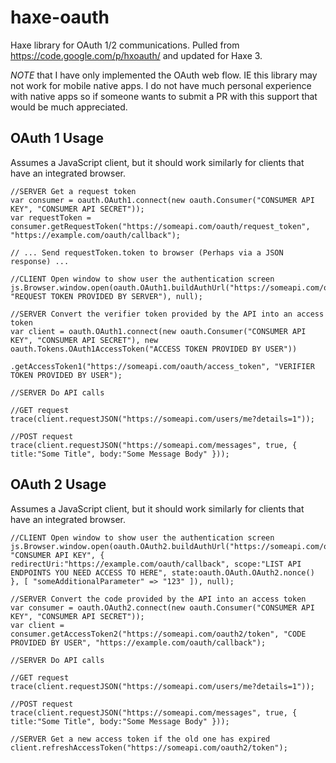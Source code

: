 haxe-oauth
==========

Haxe library for OAuth 1/2 communications. Pulled from https://code.google.com/p/hxoauth/ and updated for Haxe 3.

*NOTE* that I have only implemented the OAuth web flow. IE this library may not work for mobile native apps. I do not have much personal experience with native apps so if someone wants to submit a PR with this support that would be much appreciated.

OAuth 1 Usage
-------------

Assumes a JavaScript client, but it should work similarly for clients that have an integrated browser.

	//SERVER Get a request token
	var consumer = oauth.OAuth1.connect(new oauth.Consumer("CONSUMER API KEY", "CONSUMER API SECRET"));
	var requestToken = consumer.getRequestToken("https://someapi.com/oauth/request_token", "https://example.com/oauth/callback");
	
	// ... Send requestToken.token to browser (Perhaps via a JSON response) ...
	
	//CLIENT Open window to show user the authentication screen
	js.Browser.window.open(oauth.OAuth1.buildAuthUrl("https://someapi.com/oauth/authenticate", "REQUEST TOKEN PROVIDED BY SERVER"), null);
	
	//SERVER Convert the verifier token provided by the API into an access token
	var client = oauth.OAuth1.connect(new oauth.Consumer("CONSUMER API KEY", "CONSUMER API SECRET"), new oauth.Tokens.OAuth1AccessToken("ACCESS TOKEN PROVIDED BY USER"))
					.getAccessToken1("https://someapi.com/oauth/access_token", "VERIFIER TOKEN PROVIDED BY USER");
	
	//SERVER Do API calls
	
	//GET request
	trace(client.requestJSON("https://someapi.com/users/me?details=1"));
	
	//POST request
	trace(client.requestJSON("https://someapi.com/messages", true, { title:"Some Title", body:"Some Message Body" }));

OAuth 2 Usage
-------------

Assumes a JavaScript client, but it should work similarly for clients that have an integrated browser.
	
	//CLIENT Open window to show user the authentication screen
	js.Browser.window.open(oauth.OAuth2.buildAuthUrl("https://someapi.com/oauth2/auth", "CONSUMER API KEY", { redirectUri:"https://example.com/oauth/callback", scope:"LIST API ENDPOINTS YOU NEED ACCESS TO HERE", state:oauth.OAuth.OAuth2.nonce() }, [ "someAdditionalParameter" => "123" ]), null);
	
	//SERVER Convert the code provided by the API into an access token
	var consumer = oauth.OAuth2.connect(new oauth.Consumer("CONSUMER API KEY", "CONSUMER API SECRET"));
	var client = consumer.getAccessToken2("https://someapi.com/oauth2/token", "CODE PROVIDED BY USER", "https://example.com/oauth/callback");
	
	//SERVER Do API calls
	
	//GET request
	trace(client.requestJSON("https://someapi.com/users/me?details=1"));
	
	//POST request
	trace(client.requestJSON("https://someapi.com/messages", true, { title:"Some Title", body:"Some Message Body" }));
	
	//SERVER Get a new access token if the old one has expired
	client.refreshAccessToken("https://someapi.com/oauth2/token");